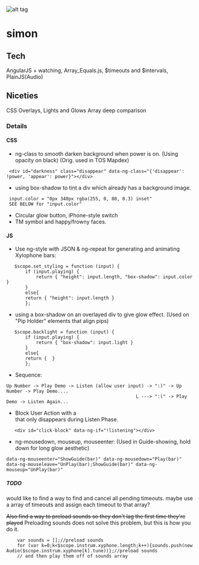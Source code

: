 ![alt tag](http://res.cloudinary.com/dmj8qtant/image/upload/c_limit,w_600/v1452900736/gxx0rmutpczk8fv0vodq.jpg)
# simon

## Tech
AngularJS + watching, Array_Equals.js, $timeouts and $intervals, PlainJS(Audio)

## Niceties
CSS Overlays, Lights and Glows
Array deep comparison

### Details
#### CSS
 - ng-class to smooth darken background when power is on. (Using opacity on black) (Orig. used in TOS Mapdex)
 
 ```
  <div id="darkness" class="disappear" data-ng-class="{'disappear': !power, 'appear': power}"></div>
 ```
 - using box-shadow to tint a div which already has a background image.
 
 ```
  input.color = "0px 340px rgba(255, 0, 80, 0.3) inset"
  SEE BELOW for "input.color"
 ```
 - Circular glow button, iPhone-style switch
 - TM symbol and happy/frowny faces.
 
#### JS
 - Use ng-style with JSON & ng-repeat for generating and animating Xylophone bars:
 
 ```
    $scope.set_styling = function (input) {
        if (input.playing) {
            return { "height": input.length, "box-shadow": input.color }
        }
        else{
        return { "height": input.length }
        };
 ```
  - using a box-shadow on an overlayed div to give glow effect. (Used on "Pip Holder" elements that align pips)
 ```
    $scope.backlight = function (input) {
        if (input.playing) {
            return { "box-shadow": input.light }
        }
        else{
        return {  }
        };
 ```
 - Sequence:

 ```
 Up Number -> Play Demo -> Listen (allow user input) -> ":)" -> Up Number -> Play Demo....
                                                 L ---> ":(" -> Play Demo -> Listen Again...
 ```
 - Block User Action with a <div> that only disappears during Listen Phase.
 ```
    <div id="click-block" data-ng-if="!listening"></div>
 ```
 - ng-mousedown, mouseup, mouseenter: (Used in Guide-showing, hold down for long glow aesthetic)

 ```
 data-ng-mouseenter="ShowGuide(bar)" data-ng-mousedown="Play(bar)" data-ng-mouseleave="UnPlay(bar);ShowGuide(bar)" data-ng-mouseup="UnPlay(bar)"
 ```
 
 
##### TODO

would like to find a way to find and cancel all pending timeouts. 
maybe use a array of timeouts and assign each timeout to that array?

<strike>Also find a way to preload sounds so they don't lag the first time they're played</strike> Preloading sounds does not solve this problem, but this is how you do it.

```
    var sounds = [];//preload sounds
    for (var k=0;k<$scope.instrum.xyphone.length;k++){sounds.push(new Audio($scope.instrum.xyphone[k].tune))};//preload sounds
    // and then play them off of sounds array
```
